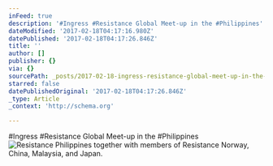 ```yaml
---
inFeed: true
description: '#Ingress #Resistance Global Meet-up in the #Philippines'
dateModified: '2017-02-18T04:17:16.980Z'
datePublished: '2017-02-18T04:17:26.846Z'
title: ''
author: []
publisher: {}
via: {}
sourcePath: _posts/2017-02-18-ingress-resistance-global-meet-up-in-the-philippines.md
starred: false
datePublishedOriginal: '2017-02-18T04:17:26.846Z'
_type: Article
_context: 'http://schema.org'

---
```

\#Ingress \#Resistance Global Meet-up in the \#Philippines
![Resistance Philippines together with members of Resistance Norway, China, Malaysia, and Japan.](https://the-grid-user-content.s3-us-west-2.amazonaws.com/30f4c878-29b4-4a99-a20d-2c455c395802.jpg)